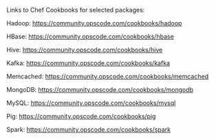 Links to Chef Cookbooks for selected packages:

Hadoop: https://community.opscode.com/cookbooks/hadoop

HBase: https://community.opscode.com/cookbooks/hbase

Hive: https://community.opscode.com/cookbooks/hive

Kafka: https://community.opscode.com/cookbooks/kafka

Memcached: https://community.opscode.com/cookbooks/memcached

MongoDB: https://community.opscode.com/cookbooks/mongodb

MySQL: https://community.opscode.com/cookbooks/mysql

Pig: https://community.opscode.com/cookbooks/pig

Spark: https://community.opscode.com/cookbooks/spark


